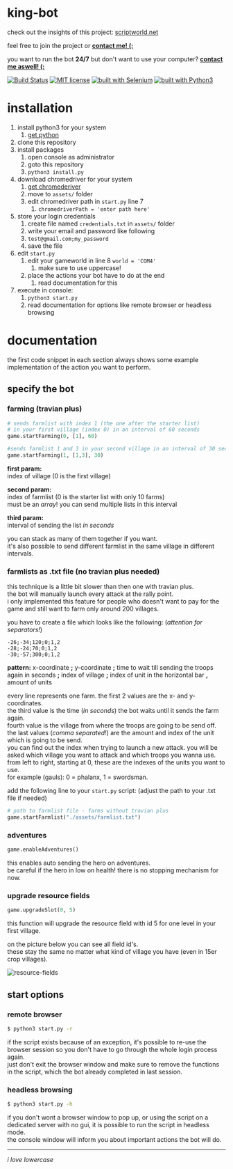 # king-bot

check out the insights of this project: [scriptworld.net](https://scriptworld.net/projects/king-bot/)

feel free to join the project or **[contact me! (:](mailto:f.breuer@scriptworld.net)**

you want to run the bot __24/7__ but don't want to use your computer?  **[contact me aswell! (:](mailto:f.breuer@scriptworld.net)**

[![Build Status](https://travis-ci.org/scriptworld-git/king-bot.svg?branch=master)](https://travis-ci.org/scriptworld-git/king-bot)
[![MIT license](https://img.shields.io/badge/license-MIT-blue.svg)](https://github.com/scriptworld-git/king-bot/blob/master/LICENSE)
[![built with Selenium](https://img.shields.io/badge/built%20with-Selenium-yellow.svg)](https://github.com/SeleniumHQ/selenium)
[![built with Python3](https://img.shields.io/badge/built%20with-Python3-red.svg)](https://www.python.org/)

# installation

1.  install python3 for your system
    1.  [get python](https://www.python.org/downloads/)
2.  clone this repository
3.  install packages
    1.  open console as administrator
    2.  goto this repository
    3.  `python3 install.py`
4.  download chromedriver for your system
    1.  [get chromederiver](http://chromedriver.chromium.org)
    2.  move to `assets/` folder
    3.  edit chromedriver path in `start.py` line 7
        1.  `chromedriverPath = 'enter path here'`
5.  store your login credentials
    1.  create file named `credentials.txt` in `assets/` folder
    2.  write your email and password like following
    3.  `test@gmail.com;my_password`
    4.  save the file
6.  edit `start.py`
    1.  edit your gameworld in line 8 `world = 'COM4'`
        1.  make sure to use uppercase!
    2.  place the actions your bot have to do at the end
        1.  read documentation for this
7.  execute in console:
    1.  `python3 start.py`
    2.  read documentation for options like remote browser or headless browsing

# documentation

the first code snippet in each section always shows some example implementation of the action you want to perform.

## specify the bot

### farming (travian plus)

```python
# sends farmlist with index 1 (the one after the starter list)
# in your first village (index 0) in an interval of 60 seconds
game.startFarming(0, [1], 60)

#sends farmlist 1 and 3 in your second village in an interval of 30 seconds
game.startFarming(1, [1,3], 30)
```

**first param:**  
index of village (0 is the first village)

**second param:**  
index of farmlist (0 is the starter list with only 10 farms)  
must be an _array_! you can send multiple lists in this interval

**third param:**  
interval of sending the list _in seconds_

you can stack as many of them together if you want.  
it's also possible to send different farmlist in the same village in different intervals.

### farmlists as .txt file (no travian plus needed)

this technique is a little bit slower than then one with travian plus.  
the bot will manually launch every attack at the rally point.  
i only implemented this feature for people who doesn't want to pay for the game and still want to farm only around 200 villages.

you have to create a file which looks like the following: (_attention for separators!_)

```csv
-26;-34;120;0;1,2
-28;-24;70;0;1,2
-30;-57;300;0;1,2
```

**pattern:** x-coordinate **;** y-coordinate **;** time to wait till sending the troops again in seconds **;** index of village **;** index of unit in the horizontal bar **,** amount of units

every line represents one farm. the first 2 values are the x- and y-coordinates.  
the third value is the time (_in seconds_) the bot waits until it sends the farm again.  
fourth value is the village from where the troops are going to be send off.  
the last values (_comma separated!_) are the amount and index of the unit which is going to be send.  
you can find out the index when trying to launch a new attack. you will be asked which village you want to attack and which troops you wanna use.  
from left to right, starting at 0, these are the indexes of the units you want to use.  
for example (gauls): 0 = phalanx, 1 = swordsman.

add the following line to your `start.py` script: (adjust the path to your .txt file if needed)

```python
# path to farmlist file - farms without travian plus
game.startFarmlist("./assets/farmlist.txt")
```

### adventures

```python
game.enableAdventures()
```

this enables auto sending the hero on adventures.  
be careful if the hero in low on health! there is no stopping mechanism for now.

### upgrade resource fields

```python
game.upgradeSlot(0, 5)
```

this function will upgrade the resource field with id 5 for one level in your first village.

on the picture below you can see all field id's.  
these stay the same no matter what kind of village you have (even in 15er crop villages).

![resource-fields](https://scriptworld.net/assets/king-bot/resourceFields.png)

## start options

### remote browser

```bash
$ python3 start.py -r
```

if the script exists because of an exception, it's possible to re-use the browser session so you don't have to go through the whole login process again.  
just don't exit the browser window and make sure to remove the functions in the script, which the bot already completed in last session.

### headless browsing

```bash
$ python3 start.py -h
```

if you don't wont a browser window to pop up, or using the script on a dedicated server with no gui, it is possible to run the script in headless mode.  
the console window will inform you about important actions the bot will do.

---

_i love lowercase_
